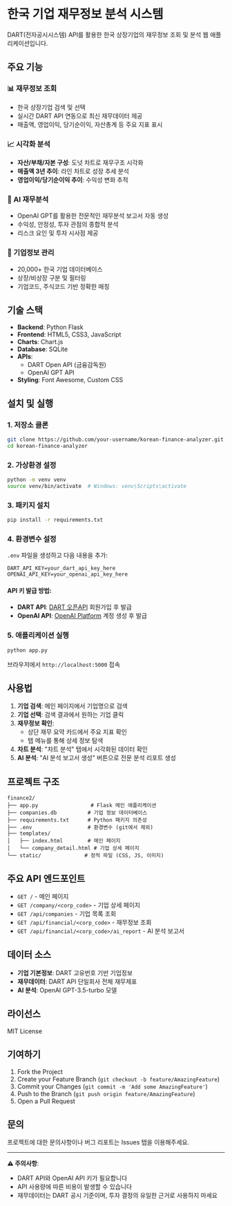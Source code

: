 # 한국 기업 재무정보 분석 시스템

DART(전자공시시스템) API를 활용한 한국 상장기업의 재무정보 조회 및 분석 웹 애플리케이션입니다.

## 주요 기능

### 📊 재무정보 조회
- 한국 상장기업 검색 및 선택
- 실시간 DART API 연동으로 최신 재무데이터 제공
- 매출액, 영업이익, 당기순이익, 자산총계 등 주요 지표 표시

### 📈 시각화 분석
- **자산/부채/자본 구성**: 도넛 차트로 재무구조 시각화
- **매출액 3년 추이**: 라인 차트로 성장 추세 분석
- **영업이익/당기순이익 추이**: 수익성 변화 추적

### 🤖 AI 재무분석
- OpenAI GPT를 활용한 전문적인 재무분석 보고서 자동 생성
- 수익성, 안정성, 투자 관점의 종합적 분석
- 리스크 요인 및 투자 시사점 제공

### 💼 기업정보 관리
- 20,000+ 한국 기업 데이터베이스
- 상장/비상장 구분 및 필터링
- 기업코드, 주식코드 기반 정확한 매칭

## 기술 스택

- **Backend**: Python Flask
- **Frontend**: HTML5, CSS3, JavaScript
- **Charts**: Chart.js
- **Database**: SQLite
- **APIs**: 
  - DART Open API (금융감독원)
  - OpenAI GPT API
- **Styling**: Font Awesome, Custom CSS

## 설치 및 실행

### 1. 저장소 클론
```bash
git clone https://github.com/your-username/korean-finance-analyzer.git
cd korean-finance-analyzer
```

### 2. 가상환경 설정
```bash
python -m venv venv
source venv/bin/activate  # Windows: venv\Scripts\activate
```

### 3. 패키지 설치
```bash
pip install -r requirements.txt
```

### 4. 환경변수 설정
`.env` 파일을 생성하고 다음 내용을 추가:
```
DART_API_KEY=your_dart_api_key_here
OPENAI_API_KEY=your_openai_api_key_here
```

#### API 키 발급 방법:
- **DART API**: [DART 오픈API](https://opendart.fss.or.kr/) 회원가입 후 발급
- **OpenAI API**: [OpenAI Platform](https://platform.openai.com/) 계정 생성 후 발급

### 5. 애플리케이션 실행
```bash
python app.py
```

브라우저에서 `http://localhost:5000` 접속

## 사용법

1. **기업 검색**: 메인 페이지에서 기업명으로 검색
2. **기업 선택**: 검색 결과에서 원하는 기업 클릭
3. **재무정보 확인**: 
   - 상단 재무 요약 카드에서 주요 지표 확인
   - 탭 메뉴를 통해 상세 정보 탐색
4. **차트 분석**: "차트 분석" 탭에서 시각화된 데이터 확인
5. **AI 분석**: "AI 분석 보고서 생성" 버튼으로 전문 분석 리포트 생성

## 프로젝트 구조

```
finance2/
├── app.py                 # Flask 메인 애플리케이션
├── companies.db          # 기업 정보 데이터베이스
├── requirements.txt      # Python 패키지 의존성
├── .env                  # 환경변수 (git에서 제외)
├── templates/
│   ├── index.html        # 메인 페이지
│   └── company_detail.html # 기업 상세 페이지
└── static/              # 정적 파일 (CSS, JS, 이미지)
```

## 주요 API 엔드포인트

- `GET /` - 메인 페이지
- `GET /company/<corp_code>` - 기업 상세 페이지
- `GET /api/companies` - 기업 목록 조회
- `GET /api/financial/<corp_code>` - 재무정보 조회
- `GET /api/financial/<corp_code>/ai_report` - AI 분석 보고서

## 데이터 소스

- **기업 기본정보**: DART 고유번호 기반 기업정보
- **재무데이터**: DART API 단일회사 전체 재무제표
- **AI 분석**: OpenAI GPT-3.5-turbo 모델

## 라이선스

MIT License

## 기여하기

1. Fork the Project
2. Create your Feature Branch (`git checkout -b feature/AmazingFeature`)
3. Commit your Changes (`git commit -m 'Add some AmazingFeature'`)
4. Push to the Branch (`git push origin feature/AmazingFeature`)
5. Open a Pull Request

## 문의

프로젝트에 대한 문의사항이나 버그 리포트는 Issues 탭을 이용해주세요.

---

**⚠️ 주의사항**: 
- DART API와 OpenAI API 키가 필요합니다
- API 사용량에 따른 비용이 발생할 수 있습니다
- 재무데이터는 DART 공시 기준이며, 투자 결정의 유일한 근거로 사용하지 마세요 